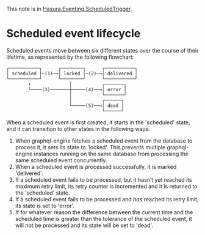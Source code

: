 This note is in [Hasura.Eventing.ScheduledTrigger](https://github.com/hasura/graphql-engine/blob/master/server/src-lib/Hasura/Eventing/ScheduledTrigger.hs#L461).

# Scheduled event lifecycle

Scheduled events move between six different states over the course of their
lifetime, as represented by the following flowchart:

    ┌───────────┐      ┌────────┐      ┌───────────┐
    │ scheduled │─(1)─→│ locked │─(2)─→│ delivered │
    └───────────┘      └────────┘      └───────────┘
            ↑              │           ┌───────┐
            └────(3)───────┼─────(4)──→│ error │
                           │           └───────┘
                           │           ┌──────┐
                           └─────(5)──→│ dead │
                                       └──────┘

When a scheduled event is first created, it starts in the 'scheduled' state,
and it can transition to other states in the following ways:
  1. When graphql-engine fetches a scheduled event from the database to process
     it, it sets its state to 'locked'. This prevents multiple graphql-engine
     instances running on the same database from processing the same
     scheduled event concurrently.
  2. When a scheduled event is processed successfully, it is marked 'delivered'.
  3. If a scheduled event fails to be processed, but it hasn’t yet reached
     its maximum retry limit, its retry counter is incremented and
     it is returned to the 'scheduled' state.
  4. If a scheduled event fails to be processed and *has* reached its
     retry limit, its state is set to 'error'.
  5. If for whatever reason the difference between the current time and the
     scheduled time is greater than the tolerance of the scheduled event, it
     will not be processed and its state will be set to 'dead'.

